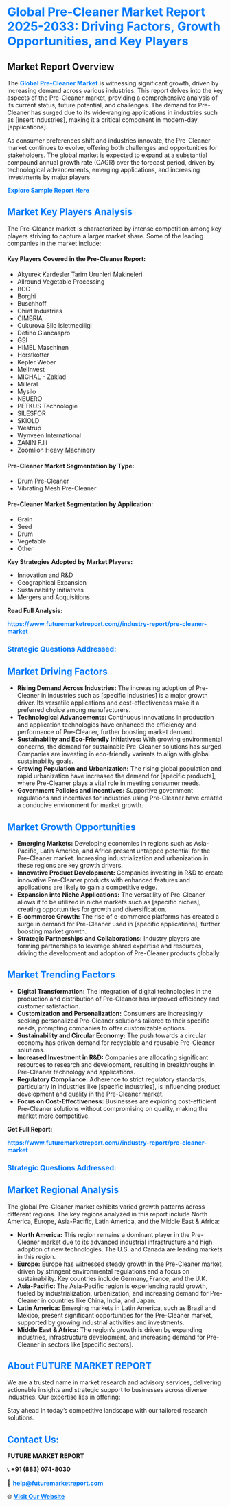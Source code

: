 <h1 style="color: #007BFF;">Global Pre-Cleaner Market Report 2025-2033: Driving Factors, Growth Opportunities, and Key Players</h1>

<section id="overview">
<h2>Market Report Overview</h2>
<p>The <a href="https://www.futuremarketreport.com//industry-report/pre-cleaner-market" style="color: #007BFF; text-decoration: none;"><strong>Global Pre-Cleaner Market</strong></a> is witnessing significant growth, driven by increasing demand across various industries. This report delves into the key aspects of the Pre-Cleaner market, providing a comprehensive analysis of its current status, future potential, and challenges. The demand for Pre-Cleaner has surged due to its wide-ranging applications in industries such as [insert industries], making it a critical component in modern-day [applications].</p>
<p>As consumer preferences shift and industries innovate, the Pre-Cleaner market continues to evolve, offering both challenges and opportunities for stakeholders. The global market is expected to expand at a substantial compound annual growth rate (CAGR) over the forecast period, driven by technological advancements, emerging applications, and increasing investments by major players.</p>
</section>

<section id="overview">
<p><a href="https://www.futuremarketreport.com//request-sample/reportId=48759" style="color: #007BFF; text-decoration: none;"><strong>Explore Sample Report Here</strong></a></p>
</section>

<section id="key-players">
<h2 style="color: #007BFF;">Market Key Players Analysis</h2>
<p>The Pre-Cleaner market is characterized by intense competition among key players striving to capture a larger market share. Some of the leading companies in the market include:</p>
<h4>Key Players Covered in the Pre-Cleaner Report:</h4>
<ul><li>Akyurek Kardesler Tarim Urunleri Makineleri</li><li>Allround Vegetable Processing</li><li>BCC</li><li>Borghi</li><li>Buschhoff</li><li>Chief Industries</li><li>CIMBRIA</li><li>Cukurova Silo Isletmeciligi</li><li>Defino Giancaspro</li><li>GSI</li><li>HIMEL Maschinen</li><li>Horstkotter</li><li>Kepler Weber</li><li>Melinvest</li><li>MICHAL - Zaklad</li><li>Milleral</li><li>Mysilo</li><li>NEUERO</li><li>PETKUS Technologie</li><li>SILESFOR</li><li>SKIOLD</li><li>Westrup</li><li>Wynveen International</li><li>ZANIN F.lli</li><li>Zoomlion Heavy Machinery</li></ul>
<h4>Pre-Cleaner Market Segmentation by Type:</h4>
<ul><li>Drum Pre-Cleaner</li><li>Vibrating Mesh Pre-Cleaner</li></ul>

<h4>Pre-Cleaner Market Segmentation by Application:</h4>
<ul><li>Grain</li><li>Seed</li><li>Drum</li><li>Vegetable</li><li>Other</li></ul>
<p><strong>Key Strategies Adopted by Market Players:</strong></p>
<ul>
<li>Innovation and R&D</li>
<li>Geographical Expansion</li>
<li>Sustainability Initiatives</li>
<li>Mergers and Acquisitions</li>
</ul>
</section>

<section>
<p><strong>Read Full Analysis: </strong></p><a href="https://www.futuremarketreport.com//industry-report/pre-cleaner-market" style="color: #007BFF; text-decoration: none;"><strong>https://www.futuremarketreport.com//industry-report/pre-cleaner-market</strong></a>
<h3 style="color: #007BFF;">Strategic Questions Addressed:</h3>
</section>

<section id="driving-factors">
<h2 style="color: #007BFF;">Market Driving Factors</h2>
<ul>
<li><strong>Rising Demand Across Industries:</strong> The increasing adoption of Pre-Cleaner in industries such as [specific industries] is a major growth driver. Its versatile applications and cost-effectiveness make it a preferred choice among manufacturers.</li>
<li><strong>Technological Advancements:</strong> Continuous innovations in production and application technologies have enhanced the efficiency and performance of Pre-Cleaner, further boosting market demand.</li>
<li><strong>Sustainability and Eco-Friendly Initiatives:</strong> With growing environmental concerns, the demand for sustainable Pre-Cleaner solutions has surged. Companies are investing in eco-friendly variants to align with global sustainability goals.</li>
<li><strong>Growing Population and Urbanization:</strong> The rising global population and rapid urbanization have increased the demand for [specific products], where Pre-Cleaner plays a vital role in meeting consumer needs.</li>
<li><strong>Government Policies and Incentives:</strong> Supportive government regulations and incentives for industries using Pre-Cleaner have created a conducive environment for market growth.</li>
</ul>
</section>

<section id="growth-opportunities">
<h2 style="color: #007BFF;">Market Growth Opportunities</h2>
<ul>
<li><strong>Emerging Markets:</strong> Developing economies in regions such as Asia-Pacific, Latin America, and Africa present untapped potential for the Pre-Cleaner market. Increasing industrialization and urbanization in these regions are key growth drivers.</li>
<li><strong>Innovative Product Development:</strong> Companies investing in R&D to create innovative Pre-Cleaner products with enhanced features and applications are likely to gain a competitive edge.</li>
<li><strong>Expansion into Niche Applications:</strong> The versatility of Pre-Cleaner allows it to be utilized in niche markets such as [specific niches], creating opportunities for growth and diversification.</li>
<li><strong>E-commerce Growth:</strong> The rise of e-commerce platforms has created a surge in demand for Pre-Cleaner used in [specific applications], further boosting market growth.</li>
<li><strong>Strategic Partnerships and Collaborations:</strong> Industry players are forming partnerships to leverage shared expertise and resources, driving the development and adoption of Pre-Cleaner products globally.</li>
</ul>
</section>

<section id="trending-factors">
<h2 style="color: #007BFF;">Market Trending Factors</h2>
<ul>
<li><strong>Digital Transformation:</strong> The integration of digital technologies in the production and distribution of Pre-Cleaner has improved efficiency and customer satisfaction.</li>
<li><strong>Customization and Personalization:</strong> Consumers are increasingly seeking personalized Pre-Cleaner solutions tailored to their specific needs, prompting companies to offer customizable options.</li>
<li><strong>Sustainability and Circular Economy:</strong> The push towards a circular economy has driven demand for recyclable and reusable Pre-Cleaner solutions.</li>
<li><strong>Increased Investment in R&D:</strong> Companies are allocating significant resources to research and development, resulting in breakthroughs in Pre-Cleaner technology and applications.</li>
<li><strong>Regulatory Compliance:</strong> Adherence to strict regulatory standards, particularly in industries like [specific industries], is influencing product development and quality in the Pre-Cleaner market.</li>
<li><strong>Focus on Cost-Effectiveness:</strong> Businesses are exploring cost-efficient Pre-Cleaner solutions without compromising on quality, making the market more competitive.</li>
</ul>
</section>

<section>
<p><strong>Get Full Report: </strong></p><a href="https://www.futuremarketreport.com//industry-report/pre-cleaner-market" style="color: #007BFF; text-decoration: none;"><strong>https://www.futuremarketreport.com//industry-report/pre-cleaner-market</strong></a>
<h3 style="color: #007BFF;">Strategic Questions Addressed:</h3>
</section>


<section id="regional-analysis">
<h2 style="color: #007BFF;">Market Regional Analysis</h2>
<p>The global Pre-Cleaner market exhibits varied growth patterns across different regions. The key regions analyzed in this report include North America, Europe, Asia-Pacific, Latin America, and the Middle East & Africa:</p>
<ul>
<li><strong>North America:</strong> This region remains a dominant player in the Pre-Cleaner market due to its advanced industrial infrastructure and high adoption of new technologies. The U.S. and Canada are leading markets in this region.</li>
<li><strong>Europe:</strong> Europe has witnessed steady growth in the Pre-Cleaner market, driven by stringent environmental regulations and a focus on sustainability. Key countries include Germany, France, and the U.K.</li>
<li><strong>Asia-Pacific:</strong> The Asia-Pacific region is experiencing rapid growth, fueled by industrialization, urbanization, and increasing demand for Pre-Cleaner in countries like China, India, and Japan.</li>
<li><strong>Latin America:</strong> Emerging markets in Latin America, such as Brazil and Mexico, present significant opportunities for the Pre-Cleaner market, supported by growing industrial activities and investments.</li>
<li><strong>Middle East & Africa:</strong> The region’s growth is driven by expanding industries, infrastructure development, and increasing demand for Pre-Cleaner in sectors like [specific sectors].</li>
</ul>
</section>

<footer>
<h2 style="color: #007BFF;">About FUTURE MARKET REPORT</h2>
<p>We are a trusted name in market research and advisory services, delivering actionable insights and strategic support to businesses across diverse industries. Our expertise lies in offering:</p>

<p>Stay ahead in today’s competitive landscape with our tailored research solutions.</p>

<h2 style="color: #007BFF;">Contact Us:</h2>
<p><strong>FUTURE MARKET REPORT</strong></p>
<p>📞 <strong>+91 (883) 074-8030</strong></p>
<p>📧 <strong><a href="mailto:help@futuremarketreport.com" style="color: #007BFF;">help@futuremarketreport.com</a></strong></p>
<p>🌐 <strong><a href="https://www.futuremarketreport.com/" style="color: #007BFF;">Visit Our Website</a></strong></p>
</footer>
